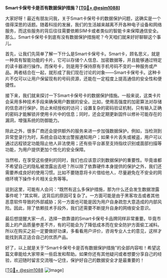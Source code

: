 **Smart卡保号卡是否有数据保护措施？[[TG💪+ @esim1088](https://t.me/s/esim1088)]**

大家好呀！最近有朋友问我，关于Smart卡保号卡的数据保护问题，这确实是一个值得深思的话题。随着科技的发展，我们的生活越来越离不开各种电子设备和网络服务，而这些服务的背后往往需要依赖SIM卡或者类似的智能卡来保障通信安全。那么，Smart卡保号卡到底有没有数据保护措施呢？今天咱们就来好好聊聊这个事儿。

首先，让我们先简单了解一下什么是Smart卡保号卡。Smart卡，顾名思义，就是一种具有智能功能的卡片，它可以存储个人信息、加密数据等，并且能够通过特定的读卡器进行操作。而保号卡，则是用于保持原有手机号码不变的一种服务或产品。两者结合在一起，就形成了我们现在讨论的对象——Smart卡保号卡。这种卡片不仅可以让用户保留现有的号码资源，还能在一定程度上提高通信的安全性和便捷性。

接下来，我们就来探讨一下Smart卡保号卡的数据保护措施。一般来说，这类卡片会采用多种技术手段来确保用户数据的安全。比如，使用高强度的加密算法对存储的信息进行保护，防止未经授权的访问；设置复杂的密码验证机制，只有输入正确的密码才能解锁并使用卡片中的信息；同时，还会定期更新固件以修补可能存在的漏洞，增强系统的防御能力。

除此之外，很多厂商还会提供额外的服务来进一步加强数据保护。例如，当检测到异常登录行为时，系统会自动发出警报通知用户；如果卡片丢失或被盗，用户可以通过远程锁定功能阻止他人非法使用；还有些平台甚至支持指纹识别或面部扫描等功能，为用户提供更加个性化的安全保障。

当然啦，在享受这些便利的同时，我们也应该意识到数据保护的重要性。毕竟谁都不希望自己的隐私被泄露出去吧？所以除了依靠硬件本身提供的保护之外，我们还需要养成良好的使用习惯。比如不要随意将卡片借给他人，尽量避免在不安全的网络环境下操作卡片相关业务等等。

说到这里，可能有人会问：“既然有这么多保护措施，那为什么还会发生数据泄露事件呢？”其实啊，这背后的原因可复杂了。一方面可能是由于黑客攻击或者其他恶意软件导致的外部威胁；另一方面也可能是因为用户自身疏忽大意造成的内部风险。因此，除了依赖技术手段外，我们还需要不断提升自身的网络安全意识。

最后想提醒大家一点，选择一款靠谱的Smart卡保号卡品牌同样非常重要。毕竟市面上的产品质量参差不齐，有的可能会为了降低成本而在安全防护方面偷工减料。所以在购买之前一定要做好功课，多看看用户评价，咨询专业人士的意见，这样才能找到真正适合自己的优质产品。

好了，以上就是关于“Smart卡保号卡是否有数据保护措施”的全部内容啦！希望这篇文章能给大家带来一些启发和帮助。如果你还有其他疑问或者想要分享自己的经验，欢迎随时留言交流哦～记住，保护好自己的数据安全才是最重要的！

[[TG💪+ @esim1088](https://t.me/s/esim1088) ![Image](https://i.postimg.cc/4NQfJmqS/Snipaste-2025-05-13-00-14-12.png)]